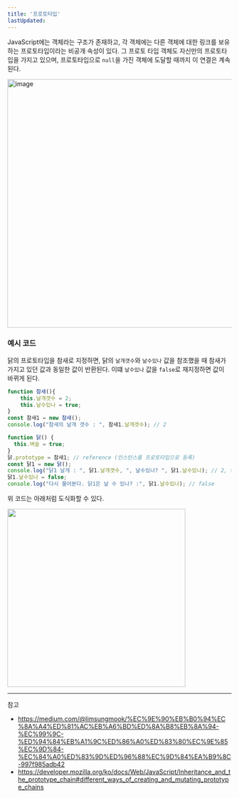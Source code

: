 ```yaml
---
title: '프로토타입'
lastUpdated: 
---
```


JavaScript에는 객체라는 구조가 존재하고, 각 객체에는 다른 객체에 대한 링크를 보유하는 프로토타입이라는 비공개 속성이 있다. 그 프로토 타입 객체도 자신만의 프로토타입을 가지고 있으며, 프로토타입으로 `null`을 가진 객체에 도달할 때까지 이 연결은 계속된다.

<img width="558" alt="image" src="https://github.com/rlaisqls/TIL/assets/81006587/8adad714-6793-42bc-b1f2-1cae77bd45a0">

### 예시 코드

닭의 프로토타입을 참새로 지정하면, 닭의 `날개갯수`와 `날수있나` 값을 참조했을 때 참새가 가지고 있던 값과 동일한 값이 반환된다. 이떄 `날수있나` 값을 `false`로 재지정하면 값이 바뀌게 된다.

```js
function 참새(){
    this.날개갯수 = 2;
    this.날수있나 = true;
}
const 참새1 = new 참새();
console.log("참새의 날개 갯수 : ", 참새1.날개갯수); // 2

function 닭() {
  this.벼슬 = true;
}
닭.prototype = 참새1; // reference (인스턴스를 프로토타입으로 등록)
const 닭1 = new 닭();
console.log("닭1 날개 : ", 닭1.날개갯수, ", 날수있나? ", 닭1.날수있나); // 2, true
닭1.날수있나 = false;
console.log("다시 물어본다. 닭1은 날 수 있나? :", 닭1.날수있나); // false
```

위 코드는 아래처럼 도식화할 수 있다.

<img src="https://github.com/rlaisqls/TIL/assets/81006587/25ba61a9-e230-46ab-8e6c-926f76e30381" height=400px>


---
참고
- https://medium.com/@limsungmook/%EC%9E%90%EB%B0%94%EC%8A%A4%ED%81%AC%EB%A6%BD%ED%8A%B8%EB%8A%94-%EC%99%9C-%ED%94%84%EB%A1%9C%ED%86%A0%ED%83%80%EC%9E%85%EC%9D%84-%EC%84%A0%ED%83%9D%ED%96%88%EC%9D%84%EA%B9%8C-997f985adb42
- https://developer.mozilla.org/ko/docs/Web/JavaScript/Inheritance_and_the_prototype_chain#different_ways_of_creating_and_mutating_prototype_chains